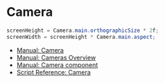 # Camera

```c#
screenHeight = Camera.main.orthographicSize * 2f;
screenWidth = screenHeight * Camera.main.aspect;
```


* [Manual: Camera](https://docs.unity3d.com/Manual/Cameras.html)
* [Manual: Cameras Overview](https://docs.unity3d.com/Manual/CamerasOverview.html)
* [Manual: Camera component](https://docs.unity3d.com/Manual/class-Camera.html)
* [Script Reference: Camera](https://docs.unity3d.com/ScriptReference/Camera.html)